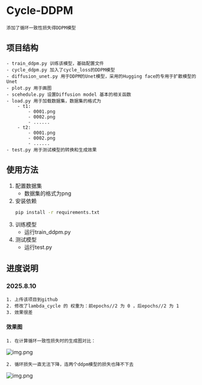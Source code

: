 # Cycle-DDPM
    添加了循环一致性损失得DDPM模型

## 项目结构
    - train_ddpm.py 训练该模型，基础配置文件
    - cycle_ddpm.py 加入了cycle_loss的DDPM模型
    - diffusion_unet.py 用于DDPM的Unet模型，采用的Hugging face的专用于扩散模型的Unet
    - plot.py 用于画图
    - scehedule.py 设置Diffusion model 基本的相关函数
    - load.py 用于加载数据集，数据集的格式为
        - t1:
            - 0001.png
            - 0002.png
            - ......
        - t2:
            - 0001.png
            - 0002.png
            - ......
    - test.py 用于测试模型的转换和生成效果

## 使用方法
1. 配置数据集
   - 数据集的格式为png
2. 安装依赖
    ```bash
    pip install -r requirements.txt
   ```
3. 训练模型
   - 运行train_ddpm.py 
4. 测试模型
   - 运行test.py

## 进度说明

### 2025.8.10
    1. 上传该项目到github
    2. 修改了lambda_cycle 的 权重为：前epochs//2 为 0 ，后epochs//2 为 1
    3. 效果很差
#### 效果图
    1. 在计算循环一致性损失时的生成图对比：
![img.png](examples/2025_8_10_1.png)

    2. 循环损失一直无法下降，连两个ddpm模型的损失也降不下去
![img.png](examples/2025_8_10_2.png)